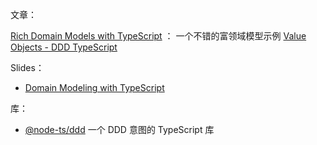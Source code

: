 
文章：

[Rich Domain Models with TypeScript](https://coryrylan.com/blog/rich-domain-models-with-typescript) ： 一个不错的富领域模型示例
[Value Objects - DDD TypeScript](https://khalilstemmler.com/articles/typescript-value-object/)

Slides：

 - [Domain Modeling with TypeScript](https://cvuorinen.github.io/typescript-domain-modeling-slides/)

库：

 - [@node-ts/ddd](https://github.com/node-ts/ddd) 一个 DDD 意图的 TypeScript 库
